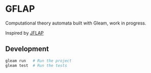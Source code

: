 # GFLAP

Computational theory automata built with Gleam, work in progress.

Inspired by [JFLAP](https://www.jflap.org/)

## Development

```sh
gleam run   # Run the project
gleam test  # Run the tests
```
